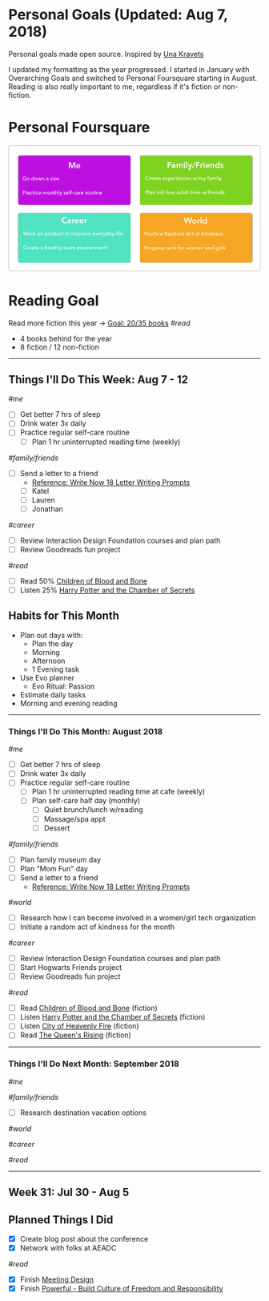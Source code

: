 Personal Goals (Updated: Aug 7, 2018)
==============

Personal goals made open source. Inspired by [Una Kravets](https://una.im/personal-goals-guide/)

I updated my formatting as the year progressed. I started in January with Overarching Goals and switched to Personal Foursquare starting in August. Reading is also really important to me, regardless if it's fiction or non-fiction. 

# Personal Foursquare
![Foursquare](https://github.com/candicodeit/personal-goals/blob/master/imgs/2018-foursquare.png?raw=true "2018 Personal Foursquare")

# Reading Goal
Read more fiction this year -> [Goal: 20/35 books](https://www.goodreads.com/user_challenges/10348403) _#read_ 
  - 4 books behind for the year
  - 8 fiction / 12 non-fiction

---

## Things I'll Do This Week: Aug 7 - 12

_#me_
- [ ] Get better 7 hrs of sleep
- [ ] Drink water 3x daily
- [ ] Practice regular self-care routine
  - [ ] Plan 1 hr uninterrupted reading time (weekly)
  
_#family/friends_
- [ ] Send a letter to a friend
  - [Reference: Write Now 18 Letter Writing Prompts](https://www.littlegirldesigns.com/write-now-18-letter-writing-prompts/)
  - [ ] Katel
  - [ ] Lauren
  - [ ] Jonathan

_#career_
- [ ] Review Interaction Design Foundation courses and plan path
- [ ] Review Goodreads fun project 

_#read_
- [ ] Read 50% [Children of Blood and Bone](https://www.goodreads.com/book/show/34728667-children-of-blood-and-bone)
- [ ] Listen 25% [Harry Potter and the Chamber of Secrets](https://www.goodreads.com/book/show/15881.Harry_Potter_and_the_Chamber_of_Secrets)
  
## Habits for This Month
- Plan out days with: 
  - Plan the day
  - Morning
  - Afternoon
  - 1 Evening task
- Use Evo planner
  - Evo Ritual: Passion
- Estimate daily tasks
- Morning and evening reading
  
---

### Things I'll Do This Month: August 2018
_#me_
- [ ] Get better 7 hrs of sleep
- [ ] Drink water 3x daily
- [ ] Practice regular self-care routine
  - [ ] Plan 1 hr uninterrupted reading time at cafe (weekly)
  - [ ] Plan self-care half day (monthly)
    - [ ] Quiet brunch/lunch w/reading
    - [ ] Massage/spa appt 
    - [ ] Dessert

_#family/friends_
- [ ] Plan family museum day
- [ ] Plan "Mom Fun" day
- [ ] Send a letter to a friend
  - [Reference: Write Now 18 Letter Writing Prompts](https://www.littlegirldesigns.com/write-now-18-letter-writing-prompts/)

_#world_
- [ ] Research how I can become involved in a women/girl tech organization
- [ ] Initiate a random act of kindness for the month

_#career_
- [ ] Review Interaction Design Foundation courses and plan path
- [ ] Start Hogwarts Friends project
- [ ] Review Goodreads fun project 

_#read_
- [ ] Read [Children of Blood and Bone](https://www.goodreads.com/book/show/34728667-children-of-blood-and-bone) (fiction)
- [ ] Listen [Harry Potter and the Chamber of Secrets](https://www.goodreads.com/book/show/15881.Harry_Potter_and_the_Chamber_of_Secrets) (fiction)
- [ ] Listen [City of Heavenly Fire](https://www.goodreads.com/book/show/8755785-city-of-heavenly-fire) (fiction)
- [ ] Read [The Queen's Rising](https://www.goodreads.com/book/show/35098412-the-queen-s-rising?from_search=true) (fiction)

--- 

### Things I'll Do Next Month: September 2018
_#me_

_#family/friends_
- [ ] Research destination vacation options 

_#world_

_#career_

_#read_

--- 
## Week 31: Jul 30 - Aug 5

## Planned Things I Did
- [x] Create blog post about the conference
- [x] Network with folks at AEADC
 
_#read_
- [x] Finish [Meeting Design](https://www.goodreads.com/book/show/36687954-meeting-design) 
- [x] Finish [Powerful - Build Culture of Freedom and Responsibility](https://www.goodreads.com/book/show/36417234-powerful)
